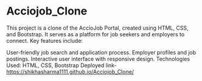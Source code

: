 # Acciojob_Clone
This project is a clone of the AccioJob Portal, created using HTML, CSS, and Bootstrap. It serves as a platform for job seekers and employers to connect. Key features include:

User-friendly job search and application process.
Employer profiles and job postings.
Interactive user interface with responsive design.
Technologies Used: HTML, CSS, Bootstrap
Deployed link-https://shikhasharma1111.github.io/Acciojob_Clone/

